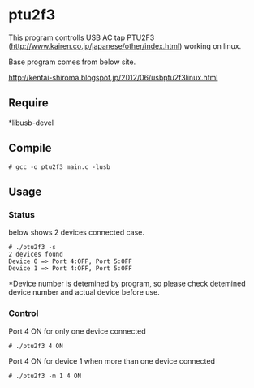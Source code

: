 # ptu2f3

This program controlls USB AC tap PTU2F3 (http://www.kairen.co.jp/japanese/other/index.html)
working on linux.

Base program comes from below site.

http://kentai-shiroma.blogspot.jp/2012/06/usbptu2f3linux.html

## Require
*libusb-devel

## Compile

```
# gcc -o ptu2f3 main.c -lusb
```

## Usage

### Status
below shows 2 devices connected case.

```
# ./ptu2f3 -s
2 devices found
Device 0 => Port 4:OFF, Port 5:OFF
Device 1 => Port 4:OFF, Port 5:OFF
```
*Device number is detemined by program, so please check detemined device number and actual device before use.

### Control

Port 4 ON for only one device connected

```
# ./ptu2f3 4 ON
```

Port 4 ON for device 1 when more than one device connected

```
# ./ptu2f3 -m 1 4 ON
```
